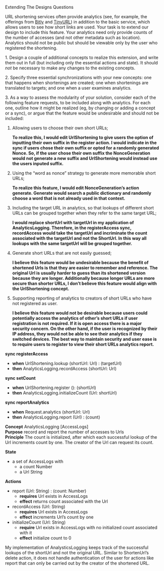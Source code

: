 Extending The Designs Questions

URL shortening services often provide analytics (see, for example, the offerings from [Bitly](https://bitly.com/pages/products/analytics) and [TinyURL](https://tinyurl.com/app/features/link-analytics)) in addition to the basic service, which allows users to see how short links are used. Your task is to extend our design to include this feature. Your analytics need only provide counts of the number of accesses (and not other metadata such as location). Analytics should not be public but should be viewable only by the user who registered the shortening.

1\.     Design a couple of additional concepts to realize this extension, and write them out in full (but including only the essential actions and state). It should *not* be necessary to make any changes to the existing concepts.

2\.     Specify three essential synchronizations with your new concepts: one that happens when shortenings are created; one when shortenings are translated to targets; and one when a user examines analytics.

3\.     As a way to assess the modularity of your solution, consider each of the following feature requests, to be included along with analytics. For each one, outline how it might be realized (eg, by changing or adding a concept or a sync), or argue that the feature would be undesirable and should not be included:

  1. Allowing users to choose their own short URLs;

     **To realize this, I would edit UrlShortening to give users the option of inputting their own suffix in the register action. I would indicate in the sync if users chose their own suffix or opted for a randomly generated Nonce. So, if the user chose their own suffix the NonceGeneration would not generate a new suffix and UrlShortening would instead use the users inputed suffix.**

  2. Using the “word as nonce” strategy to generate more memorable short URLs;

     **To realize this feature, I would edit NonceGeneration’s action generate. Generate would search a public dictionary and randomly choose a word that is not already used in that context.**
  
  4. Including the target URL in analytics, so that lookups of different short URLs can be grouped together when they refer to the same target URL;

     **I would replace shortUrl with targetUrl in my application of AnalyticsLogging. Therefore, in the registerAccess sync, recordAccess would take the targetUrl and incriminate the count associated with the targetUrl and not the ShortUrl. In this way all lookups with the same targetUrl will be grouped together.**

  5. Generate short URLs that are not easily guessed;

     **I believe this feature would be undesirable because the benefit of shortened Urls is that they are easier to remember and reference. The original Url is usually harder to guess than its shortened version because they are longer. Additionally because longer URLs are more secure than shorter URLs, I don’t believe this feature would align with the UrlShortening concept.**

6. Supporting reporting of analytics to creators of short URLs who have not registered as user.

   **I believe this feature would not be desirable because users could potentially access the analytics of other’s short URLs if user registration is not required. If it is open access there is a major security concern. On the other hand, if the user is recognized by their IP address, they would not be able to see their analytics if they switched devices. The best way to maintain security and user ease is to require users to register to view their short URLs analytics report.**


**sync registerAccess**
  - **when** UrlShortening.lookup (shortUrl: Url) : (targetUrl)
  - **then** AnalyticsLogging.recordAccess (shortUrl: Url)

**sync setCount**
  - **when** UrlShortening.register (): (shortUrl)
  - **then** AnalyticsLogging.initializeCount (Url: shortUrl)

**sync reportAnalytics**
  - **when** Request.analytics (shortUrl: Url)
  - **then** AnalyticsLogging.report (Url) : (count)

**Concept** AnalyticsLogging \[AccessLogs\]\
**Purpose** record and report the number of accesses to Urls\
**Principle** The count is  initialized, after which each successful lookup of the Url increments count by one. The creator of the Url can request its count.

**State**
  - a set of AccessLogs with
    - a count Number
    - a Url String
  
**Actions**
  - report (Url: String) : (count: Number)
    - **requires** Url exists in AccessLogs
    - **effect** returns count associated with the Url
  - recordAccess (Url: String)
    - **requires** Url exists in AccessLogs
    - **effect** increments Url’s count by one
  - initializeCount (Url: String)
    - **require** Url exists in AccessLogs with no initialized count associated with it
    - **effect** initialize count to 0

   My implementation of AnalysticsLogging keeps track of the successful lookups of the shortUrl and not the original URL. Similar to ShortenUrl’s delete action, it does not handle authentication of the user for actions like report that can only be carried out by the creator of the shortened URL.

  

